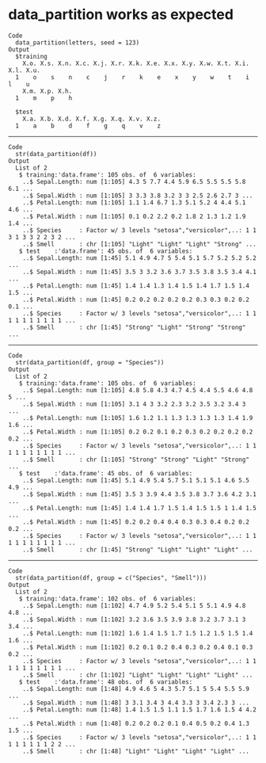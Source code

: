 # data_partition works as expected

    Code
      data_partition(letters, seed = 123)
    Output
      $training
        X.o. X.s. X.n. X.c. X.j. X.r. X.k. X.e. X.x. X.y. X.w. X.t. X.i. X.l. X.u.
      1    o    s    n    c    j    r    k    e    x    y    w    t    i    l    u
        X.m. X.p. X.h.
      1    m    p    h
      
      $test
        X.a. X.b. X.d. X.f. X.g. X.q. X.v. X.z.
      1    a    b    d    f    g    q    v    z
      

---

    Code
      str(data_partition(df))
    Output
      List of 2
       $ training:'data.frame':	105 obs. of  6 variables:
        ..$ Sepal.Length: num [1:105] 4.3 5 7.7 4.4 5.9 6.5 5.5 5.5 5.8 6.1 ...
        ..$ Sepal.Width : num [1:105] 3 3.3 3.8 3.2 3 3 2.5 2.6 2.7 3 ...
        ..$ Petal.Length: num [1:105] 1.1 1.4 6.7 1.3 5.1 5.2 4 4.4 5.1 4.6 ...
        ..$ Petal.Width : num [1:105] 0.1 0.2 2.2 0.2 1.8 2 1.3 1.2 1.9 1.4 ...
        ..$ Species     : Factor w/ 3 levels "setosa","versicolor",..: 1 1 3 1 3 3 2 2 3 2 ...
        ..$ Smell       : chr [1:105] "Light" "Light" "Light" "Strong" ...
       $ test    :'data.frame':	45 obs. of  6 variables:
        ..$ Sepal.Length: num [1:45] 5.1 4.9 4.7 5 5.4 5.1 5.7 5.2 5.2 5.2 ...
        ..$ Sepal.Width : num [1:45] 3.5 3 3.2 3.6 3.7 3.5 3.8 3.5 3.4 4.1 ...
        ..$ Petal.Length: num [1:45] 1.4 1.4 1.3 1.4 1.5 1.4 1.7 1.5 1.4 1.5 ...
        ..$ Petal.Width : num [1:45] 0.2 0.2 0.2 0.2 0.2 0.3 0.3 0.2 0.2 0.1 ...
        ..$ Species     : Factor w/ 3 levels "setosa","versicolor",..: 1 1 1 1 1 1 1 1 1 1 ...
        ..$ Smell       : chr [1:45] "Strong" "Light" "Strong" "Strong" ...

---

    Code
      str(data_partition(df, group = "Species"))
    Output
      List of 2
       $ training:'data.frame':	105 obs. of  6 variables:
        ..$ Sepal.Length: num [1:105] 4.8 5.8 4.3 4.7 4.5 4.4 5.5 4.6 4.8 5 ...
        ..$ Sepal.Width : num [1:105] 3.1 4 3 3.2 2.3 3.2 3.5 3.2 3.4 3 ...
        ..$ Petal.Length: num [1:105] 1.6 1.2 1.1 1.3 1.3 1.3 1.3 1.4 1.9 1.6 ...
        ..$ Petal.Width : num [1:105] 0.2 0.2 0.1 0.2 0.3 0.2 0.2 0.2 0.2 0.2 ...
        ..$ Species     : Factor w/ 3 levels "setosa","versicolor",..: 1 1 1 1 1 1 1 1 1 1 ...
        ..$ Smell       : chr [1:105] "Strong" "Strong" "Light" "Strong" ...
       $ test    :'data.frame':	45 obs. of  6 variables:
        ..$ Sepal.Length: num [1:45] 5.1 4.9 5.4 5.7 5.1 5.1 5.1 4.6 5.5 4.9 ...
        ..$ Sepal.Width : num [1:45] 3.5 3 3.9 4.4 3.5 3.8 3.7 3.6 4.2 3.1 ...
        ..$ Petal.Length: num [1:45] 1.4 1.4 1.7 1.5 1.4 1.5 1.5 1 1.4 1.5 ...
        ..$ Petal.Width : num [1:45] 0.2 0.2 0.4 0.4 0.3 0.3 0.4 0.2 0.2 0.2 ...
        ..$ Species     : Factor w/ 3 levels "setosa","versicolor",..: 1 1 1 1 1 1 1 1 1 1 ...
        ..$ Smell       : chr [1:45] "Strong" "Light" "Light" "Light" ...

---

    Code
      str(data_partition(df, group = c("Species", "Smell")))
    Output
      List of 2
       $ training:'data.frame':	102 obs. of  6 variables:
        ..$ Sepal.Length: num [1:102] 4.7 4.9 5.2 5.4 5.1 5 5.1 4.9 4.8 4.8 ...
        ..$ Sepal.Width : num [1:102] 3.2 3.6 3.5 3.9 3.8 3.2 3.7 3.1 3 3.4 ...
        ..$ Petal.Length: num [1:102] 1.6 1.4 1.5 1.7 1.5 1.2 1.5 1.5 1.4 1.6 ...
        ..$ Petal.Width : num [1:102] 0.2 0.1 0.2 0.4 0.3 0.2 0.4 0.1 0.3 0.2 ...
        ..$ Species     : Factor w/ 3 levels "setosa","versicolor",..: 1 1 1 1 1 1 1 1 1 1 ...
        ..$ Smell       : chr [1:102] "Light" "Light" "Light" "Light" ...
       $ test    :'data.frame':	48 obs. of  6 variables:
        ..$ Sepal.Length: num [1:48] 4.9 4.6 5 4.3 5.7 5.1 5 5.4 5.5 5.9 ...
        ..$ Sepal.Width : num [1:48] 3 3.1 3.4 3 4.4 3.3 3 3.4 2.3 3 ...
        ..$ Petal.Length: num [1:48] 1.4 1.5 1.5 1.1 1.5 1.7 1.6 1.5 4 4.2 ...
        ..$ Petal.Width : num [1:48] 0.2 0.2 0.2 0.1 0.4 0.5 0.2 0.4 1.3 1.5 ...
        ..$ Species     : Factor w/ 3 levels "setosa","versicolor",..: 1 1 1 1 1 1 1 1 2 2 ...
        ..$ Smell       : chr [1:48] "Light" "Light" "Light" "Light" ...

